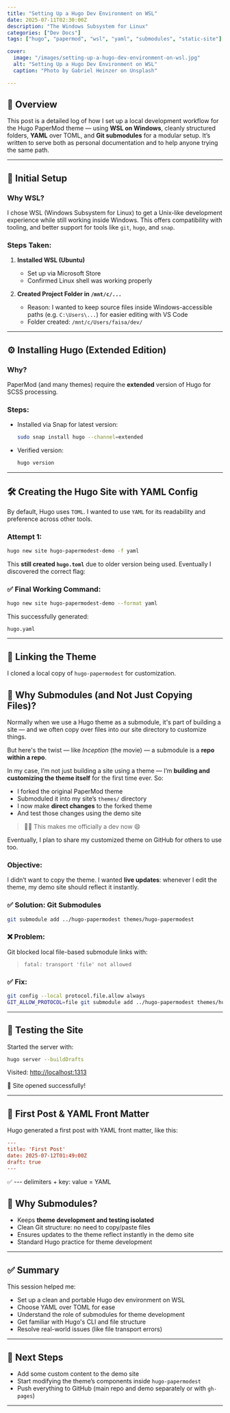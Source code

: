 ```yaml
---
title: "Setting Up a Hugo Dev Environment on WSL"
date: 2025-07-11T02:30:00Z
description: "The Windows Subsystem for Linux"
categories: ["Dev Docs"]
tags: ["hugo", "papermod", "wsl", "yaml", "submodules", "static-site"]

cover:
  image: "/images/setting-up-a-hugo-dev-environment-on-wsl.jpg"
  alt: "Setting Up a Hugo Dev Environment on WSL"
  caption: "Photo by Gabriel Heinzer on Unsplash"

---
```



## 🚀 Overview

This post is a detailed log of how I set up a local development workflow for the Hugo PaperMod theme — using **WSL on Windows**, cleanly structured folders, **YAML** over TOML, and **Git submodules** for a modular setup. It’s written to serve both as personal documentation and to help anyone trying the same path.

---

## 🧱 Initial Setup

### Why WSL?

I chose WSL (Windows Subsystem for Linux) to get a Unix-like development experience while still working inside Windows. This offers compatibility with tooling, and better support for tools like `git`, `hugo`, and `snap`.

### Steps Taken:

1. **Installed WSL (Ubuntu)**
   - Set up via Microsoft Store
   - Confirmed Linux shell was working properly

2. **Created Project Folder in `/mnt/c/...`**
   - Reason: I wanted to keep source files inside Windows-accessible paths (e.g. `C:\Users\...`) for easier editing with VS Code
   - Folder created: `/mnt/c/Users/faisa/dev/`

---

## ⚙️ Installing Hugo (Extended Edition)

### Why?

PaperMod (and many themes) require the **extended** version of Hugo for SCSS processing.

### Steps:

- Installed via Snap for latest version:
  ```bash
  sudo snap install hugo --channel=extended
  ```

- Verified version:
  ```bash
  hugo version
  ```

---

## 🛠️ Creating the Hugo Site with YAML Config

By default, Hugo uses `TOML`. I wanted to use `YAML` for its readability and preference across other tools.

### Attempt 1:

```bash
hugo new site hugo-papermodest-demo -f yaml
```

This **still created `hugo.toml`** due to older version being used. Eventually I discovered the correct flag:

### ✅ Final Working Command:

```bash
hugo new site hugo-papermodest-demo --format yaml
```

This successfully generated:

```text
hugo.yaml
```

---

## 🎨 Linking the Theme

I cloned a local copy of `hugo-papermodest` for customization.

## 💭 Why Submodules (and Not Just Copying Files)?

Normally when we use a Hugo theme as a submodule, it's part of building a site — and we often copy over files into our site directory to customize things.

But here's the twist — like *Inception* (the movie) — a submodule is a **repo within a repo**.

In my case, I’m not just building a site using a theme — I’m **building and customizing the theme itself** for the first time ever. So:

- I forked the original PaperMod theme  
- Submoduled it into my site’s `themes/` directory  
- I now make **direct changes** to the forked theme  
- And test those changes using the demo site

> 🧑‍💻 This makes me officially a dev now 😄

Eventually, I plan to share my customized theme on GitHub for others to use too.

### Objective:

I didn’t want to copy the theme. I wanted **live updates**: whenever I edit the theme, my demo site should reflect it instantly.

### ✅ Solution: Git Submodules

```bash
git submodule add ../hugo-papermodest themes/hugo-papermodest
```

### ❌ Problem:

Git blocked local file-based submodule links with:
> `fatal: transport 'file' not allowed`

### ✅ Fix:

```bash
git config --local protocol.file.allow always
GIT_ALLOW_PROTOCOL=file git submodule add ../hugo-papermodest themes/hugo-papermodest
```

---

## 🧪 Testing the Site

Started the server with:

```bash
hugo server --buildDrafts
```

Visited: [http://localhost:1313](http://localhost:1313)

🎉 Site opened successfully!

---

## 📝 First Post & YAML Front Matter

Hugo generated a first post with YAML front matter, like this:

```toml
---
title: 'First Post'
date: 2025-07-12T01:49:00Z
draft: true
---
```

✅ --- delimiters + key: value = YAML

## 🤔 Why Submodules?

- Keeps **theme development and testing isolated**
- Clean Git structure: no need to copy/paste files
- Ensures updates to the theme reflect instantly in the demo site
- Standard Hugo practice for theme development

---

## ✅ Summary

This session helped me:

- Set up a clean and portable Hugo dev environment on WSL
- Choose YAML over TOML for ease
- Understand the role of submodules for theme development
- Get familiar with Hugo's CLI and file structure
- Resolve real-world issues (like file transport errors)

---

## 📌 Next Steps

- Add some custom content to the demo site
- Start modifying the theme’s components inside `hugo-papermodest`
- Push everything to GitHub (main repo and demo separately or with `gh-pages`)

---
